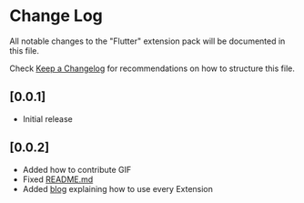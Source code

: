 # Change Log

All notable changes to the "Flutter" extension pack will be documented in this file.

Check [Keep a Changelog](http://keepachangelog.com/) for recommendations on how to structure this file.

## [0.0.1]

- Initial release

## [0.0.2]

- Added how to contribute GIF
- Fixed [README.md](https://github.com/zyllus17/Ultimate-Flutter-Extension-Pack/blob/master/README.md)
- Added [blog](https://marketplace.visualstudio.com/items?itemName=MarufHassan.flutter) explaining how to use every Extension
